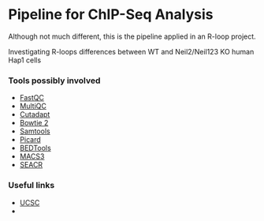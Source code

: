 #  Pipeline for ChIP-Seq Analysis

Although not much different, this is the pipeline applied in an R-loop project.

Investigating R-loops differences between WT and Neil2/Neil123 KO human Hap1 cells

### Tools possibly involved

- [FastQC](https://www.bioinformatics.babraham.ac.uk/projects/fastqc/)
- [MultiQC](https://multiqc.info/)
- [Cutadapt](https://cutadapt.readthedocs.io/en/stable/)
- [Bowtie 2](https://bowtie-bio.sourceforge.net/bowtie2/index.shtml)
- [Samtools](https://www.htslib.org/)
- [Picard](https://broadinstitute.github.io/picard/)
- [BEDTools](https://bedtools.readthedocs.io/en/latest/)
- [MACS3](https://macs3-project.github.io/MACS/)
- [SEACR](https://github.com/FredHutch/SEACR)


### Useful links

- [UCSC](https://genome.ucsc.edu/)
-  

